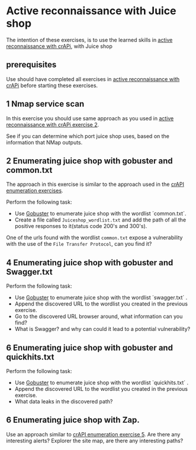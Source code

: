 # Active reconnaissance with Juice shop
The intention of these exercises, is to use the learned skills in [active reconnaissance with crAPi](../crAPI/3_Active_reconnaissance.md),
with Juice shop
  
## prerequisites
Use should have completed all exercises in [active reconnaissance with crAPi](../crAPI/3_Active_reconnaissance.md) before
starting these exercises.
  
## 1 Nmap service scan
In this exercise you should use same approach as you used in [active reconnaissance with crAPi exercise 2](../crAPI/3_Active_reconnaissance.md).
  
See if you can determine which port juice shop uses, based on the information that NMap outputs.
  
## 2 Enumerating juice shop with gobuster and common.txt
The approach in this exercise is similar to the approach used in the [crAPI enumeration exercises](../crAPI/3_Active_reconnaissance.md).
  
Perform the following task:
- Use [Gobuster](https://www.kali.org/tools/gobuster/) to enumerate juice shop with the wordlist ´common.txt´.
- Create a file called `Juiceshop_wordlist.txt` and add the path of all the positive responses to it(status code 200's and 300's).
  
One of the urls found with the wordlist `common.txt` expose a vulnerability with the use of the `File Transfer Protocol`, can you
find it?
  
## 4 Enumerating juice shop with gobuster and Swagger.txt
  
Perform the following task:
- Use [Gobuster](https://www.kali.org/tools/gobuster/) to enumerate juice shop with the wordlist ´swagger.txt´ .
- Append the discovered URL to the wordlist you created in the previous exercise.
- Go to the discovered URL browser around, what information can you find?
- What is Swagger? and why can could it lead to a potential vulnerability?
  
## 6 Enumerating juice shop with gobuster and quickhits.txt
Perform the following task:
- Use [Gobuster](https://www.kali.org/tools/gobuster/) to enumerate juice shop with the wordlist `quickhits.txt´ .
- Append the discovered URL to the wordlist you created in the previous exercise.
- What data leaks in the discovered path?
  
## 6 Enumerating juice shop with Zap.
Use an approach similar to [crAPI enumeration exercise 5](../crAPI/3_Active_reconnaissance.md).
Are there any interesting alerts? Explorer the site map, are there any interesting paths?